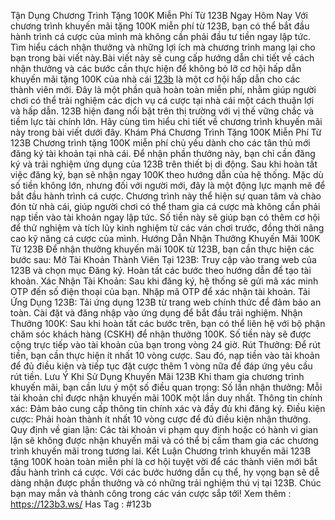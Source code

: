 Tận Dụng Chương Trình Tặng 100K Miễn Phí Từ 123B Ngay Hôm Nay 
Với chương trình khuyến mãi tặng 100K miễn phí từ 123B, bạn có thể bắt đầu hành trình cá cược của mình mà không cần phải đầu tư tiền ngay lập tức. Tìm hiểu cách nhận thưởng và những lợi ích mà chương trình mang lại cho bạn trong bài viết này.Bài viết này sẽ cung cấp hướng dẫn chi tiết về cách nhận thưởng và các bước cần thực hiện để không bỏ lỡ cơ hội hấp dẫn khuyến mãi tặng 100K của nhà cái [123b](https://123b3.ws/) là một cơ hội hấp dẫn cho các thành viên mới. Đây là một phần quà hoàn toàn miễn phí, nhằm giúp người chơi có thể trải nghiệm các dịch vụ cá cược tại nhà cái một cách thuận lợi và hấp dẫn. 123B hiện đang nổi bật trên thị trường với vị thế vững chắc và tiềm lực tài chính lớn. Hãy cùng tìm hiểu chi tiết về chương trình khuyến mãi này trong bài viết dưới đây.
Khám Phá Chương Trình Tặng 100K Miễn Phí Từ 123B
Chương trình tặng 100K miễn phí chủ yếu dành cho các tân thủ mới đăng ký tài khoản tại nhà cái. Để nhận phần thưởng này, bạn chỉ cần đăng ký và trải nghiệm ứng dụng của 123B trên thiết bị di động. Sau khi hoàn tất việc đăng ký, bạn sẽ nhận ngay 100K theo hướng dẫn của hệ thống.
Mặc dù số tiền không lớn, nhưng đối với người mới, đây là một động lực mạnh mẽ để bắt đầu hành trình cá cược. Chương trình này thể hiện sự quan tâm và chào đón từ nhà cái, giúp người chơi có thể tham gia cá cược mà không cần phải nạp tiền vào tài khoản ngay lập tức. Số tiền này sẽ giúp bạn có thêm cơ hội để thử nghiệm và tích lũy kinh nghiệm từ các ván chơi trước, đồng thời nâng cao kỹ năng cá cược của mình.
Hướng Dẫn Nhận Thưởng Khuyến Mãi 100K Từ 123B
Để nhận thưởng khuyến mãi 100K từ 123B, bạn cần thực hiện các bước sau:
Mở Tài Khoản Thành Viên Tại 123B:
Truy cập vào trang web của 123B và chọn mục Đăng ký. Hoàn tất các bước theo hướng dẫn để tạo tài khoản.
Xác Nhận Tài Khoản:
Sau khi đăng ký, hệ thống sẽ gửi mã xác minh OTP đến số điện thoại của bạn. Nhập mã OTP để xác nhận tài khoản.
Tải Ứng Dụng 123B:
Tải ứng dụng 123B từ trang web chính thức để đảm bảo an toàn. Cài đặt và đăng nhập vào ứng dụng để bắt đầu trải nghiệm.
Nhận Thưởng 100K:
Sau khi hoàn tất các bước trên, bạn có thể liên hệ với bộ phận chăm sóc khách hàng (CSKH) để nhận thưởng 100K. Số tiền này sẽ được cộng trực tiếp vào tài khoản của bạn trong vòng 24 giờ.
Rút Thưởng:
Để rút tiền, bạn cần thực hiện ít nhất 10 vòng cược. Sau đó, nạp tiền vào tài khoản để đủ điều kiện và tiếp tục đặt cược thêm 1 vòng nữa để đáp ứng yêu cầu rút tiền.
Lưu Ý Khi Sử Dụng Khuyến Mãi 123B
Khi tham gia chương trình khuyến mãi, bạn cần lưu ý một số điều quan trọng:
Số lần nhận thưởng: Mỗi tài khoản chỉ được nhận khuyến mãi 100K một lần duy nhất.
Thông tin chính xác: Đảm bảo cung cấp thông tin chính xác và đầy đủ khi đăng ký.
Điều kiện cược: Phải hoàn thành ít nhất 10 vòng cược để đủ điều kiện nhận thưởng.
Quy định về gian lận: Các tài khoản vi phạm quy định hoặc có hành vi gian lận sẽ không được nhận khuyến mãi và có thể bị cấm tham gia các chương trình khuyến mãi trong tương lai.
Kết Luận
Chương trình khuyến mãi 123B tặng 100K hoàn toàn miễn phí là cơ hội tuyệt vời để các thành viên mới bắt đầu hành trình cá cược. Với các bước hướng dẫn cụ thể, hy vọng bạn sẽ dễ dàng nhận được phần thưởng và có những trải nghiệm thú vị tại 123B. Chúc bạn may mắn và thành công trong các ván cược sắp tới!
Xem thêm : https://123b3.ws/
Has Tag : #123b

